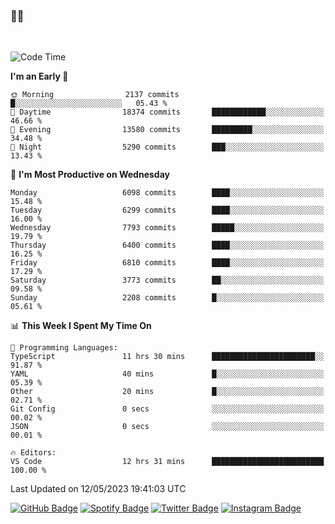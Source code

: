 ### 🤙🍺

<!-- <a href="https://github-readme-stats.vercel.app/api?username=hzak2xx&count_private=true&show_icons=true&theme=dracula">
  <img align="center" src="https://github-readme-stats.vercel.app/api?username=hzak2xx&count_private=true&show_icons=true&theme=dracula" />
</a>
</br> -->
</br>

<!--START_SECTION:waka-->
![Code Time](http://img.shields.io/badge/Code%20Time-2%2C393%20hrs%2049%20mins-blue)

**I'm an Early 🐤** 

```text
🌞 Morning                2137 commits        █░░░░░░░░░░░░░░░░░░░░░░░░   05.43 % 
🌆 Daytime                18374 commits       ████████████░░░░░░░░░░░░░   46.66 % 
🌃 Evening                13580 commits       █████████░░░░░░░░░░░░░░░░   34.48 % 
🌙 Night                  5290 commits        ███░░░░░░░░░░░░░░░░░░░░░░   13.43 % 
```
📅 **I'm Most Productive on Wednesday** 

```text
Monday                   6098 commits        ████░░░░░░░░░░░░░░░░░░░░░   15.48 % 
Tuesday                  6299 commits        ████░░░░░░░░░░░░░░░░░░░░░   16.00 % 
Wednesday                7793 commits        █████░░░░░░░░░░░░░░░░░░░░   19.79 % 
Thursday                 6400 commits        ████░░░░░░░░░░░░░░░░░░░░░   16.25 % 
Friday                   6810 commits        ████░░░░░░░░░░░░░░░░░░░░░   17.29 % 
Saturday                 3773 commits        ██░░░░░░░░░░░░░░░░░░░░░░░   09.58 % 
Sunday                   2208 commits        █░░░░░░░░░░░░░░░░░░░░░░░░   05.61 % 
```


📊 **This Week I Spent My Time On** 

```text
💬 Programming Languages: 
TypeScript               11 hrs 30 mins      ███████████████████████░░   91.87 % 
YAML                     40 mins             █░░░░░░░░░░░░░░░░░░░░░░░░   05.39 % 
Other                    20 mins             █░░░░░░░░░░░░░░░░░░░░░░░░   02.71 % 
Git Config               0 secs              ░░░░░░░░░░░░░░░░░░░░░░░░░   00.02 % 
JSON                     0 secs              ░░░░░░░░░░░░░░░░░░░░░░░░░   00.01 % 

🔥 Editors: 
VS Code                  12 hrs 31 mins      █████████████████████████   100.00 % 
```


 Last Updated on 12/05/2023 19:41:03 UTC
<!--END_SECTION:waka-->

[![GitHub Badge](https://img.shields.io/badge/GitHub-100000?style=for-the-badge&logo=github&logoColor=white)](https://github.com/hzak2xx)
[![Spotify Badge](https://img.shields.io/badge/Spotify-1ED760?&style=for-the-badge&logo=spotify&logoColor=white)](https://open.spotify.com/user/uf90s6sbbh75a1mt44clkhkvf)
[![Twitter Badge](https://img.shields.io/badge/Twitter-1DA1F2?style=for-the-badge&logo=twitter&logoColor=white)](https://twitter.com/hzak2xx)
[![Instagram Badge](https://img.shields.io/badge/Instagram-E4405F?style=for-the-badge&logo=instagram&logoColor=white)](https://www.instagram.com/hzak2xx/)
